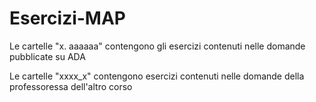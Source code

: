 # Esercizi-MAP

Le cartelle "x. aaaaaa" contengono gli esercizi contenuti nelle domande pubblicate su ADA

Le cartelle "xxxx_x" contengono esercizi contenuti nelle domande della professoressa dell'altro corso
